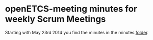 openETCS-meeting minutes for weekly Scrum Meetings
==================================================

Starting with May 23rd 2014 you find the minutes in the minutes [folder](https://github.com/openETCS/governance/tree/master/scrumMeetings/Minutes).